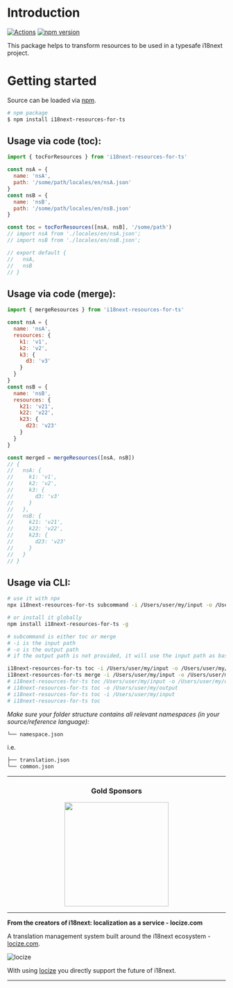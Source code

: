 # Introduction

[![Actions](https://github.com/i18next/i18next-resources-for-ts/workflows/node/badge.svg)](https://github.com/i18next/i18next-resources-for-ts/actions?query=workflow%3Anode)
[![npm version](https://img.shields.io/npm/v/i18next-resources-for-ts.svg?style=flat-square)](https://www.npmjs.com/package/i18next-resources-for-ts)

This package helps to transform resources to be used in a typesafe i18next project.

# Getting started

Source can be loaded via [npm](https://www.npmjs.com/package/i18next-resources-for-ts).

```bash
# npm package
$ npm install i18next-resources-for-ts
```

## Usage via code (toc):

```js
import { tocForResources } from 'i18next-resources-for-ts'

const nsA = {
  name: 'nsA',
  path: '/some/path/locales/en/nsA.json'
}
const nsB = {
  name: 'nsB',
  path: '/some/path/locales/en/nsB.json'
}

const toc = tocForResources([nsA, nsB], '/some/path')
// import nsA from './locales/en/nsA.json';
// import nsB from './locales/en/nsB.json';

// export default {
//   nsA,
//   nsB
// }
```

## Usage via code (merge):

```js
import { mergeResources } from 'i18next-resources-for-ts'

const nsA = {
  name: 'nsA',
  resources: {
    k1: 'v1',
    k2: 'v2',
    k3: {
      d3: 'v3'
    }
  }
}
const nsB = {
  name: 'nsB',
  resources: {
    k21: 'v21',
    k22: 'v22',
    k23: {
      d23: 'v23'
    }
  }
}

const merged = mergeResources([nsA, nsB])
// {
//   nsA: {
//     k1: 'v1',
//     k2: 'v2',
//     k3: {
//       d3: 'v3'
//     }
//   },
//   nsB: {
//     k21: 'v21',
//     k22: 'v22',
//     k23: {
//       d23: 'v23'
//     }
//   }
// }
```

## Usage via CLI:

```sh
# use it with npx
npx i18next-resources-for-ts subcommand -i /Users/user/my/input -o /Users/user/my/output

# or install it globally
npm install i18next-resources-for-ts -g

# subcommand is either toc or merge
# -i is the input path
# -o is the output path
# if the output path is not provided, it will use the input path as base path for the result file

i18next-resources-for-ts toc -i /Users/user/my/input -o /Users/user/my/output.ts
i18next-resources-for-ts merge -i /Users/user/my/input -o /Users/user/my/output.json
# i18next-resources-for-ts toc /Users/user/my/input -o /Users/user/my/output
# i18next-resources-for-ts toc -o /Users/user/my/output
# i18next-resources-for-ts toc -i /Users/user/my/input
# i18next-resources-for-ts toc
```

*Make sure your folder structure contains all relevant namespaces (in your source/reference language):*

```sh
└── namespace.json
```

i.e.
```sh
├── translation.json
└── common.json
```

---

<h3 align="center">Gold Sponsors</h3>

<p align="center">
  <a href="https://locize.com/" target="_blank">
    <img src="https://raw.githubusercontent.com/i18next/i18next/master/assets/locize_sponsor_240.gif" width="240px">
  </a>
</p>

---

**From the creators of i18next: localization as a service - locize.com**

A translation management system built around the i18next ecosystem - [locize.com](https://locize.com).

![locize](https://locize.com/img/ads/github_locize.png)

With using [locize](http://locize.com/?utm_source=react_i18next_readme&utm_medium=github) you directly support the future of i18next.

---
